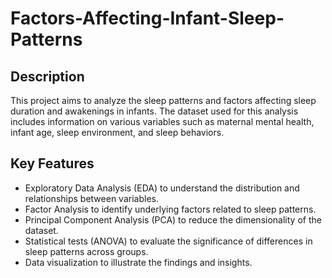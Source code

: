 # Factors-Affecting-Infant-Sleep-Patterns

## Description

This project aims to analyze the sleep patterns and factors affecting sleep duration and awakenings in infants. The dataset used for this analysis includes information on various variables such as maternal mental health, infant age, sleep environment, and sleep behaviors.

## Key Features

- Exploratory Data Analysis (EDA) to understand the distribution and relationships between variables.
- Factor Analysis to identify underlying factors related to sleep patterns.
- Principal Component Analysis (PCA) to reduce the dimensionality of the dataset.
- Statistical tests (ANOVA) to evaluate the significance of differences in sleep patterns across groups.
- Data visualization to illustrate the findings and insights.


